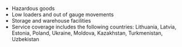 * Hazardous goods
* Low loaders and out of gauge movements
* Storage and warehouse facilities
* Service coverage includes the following countries: Lithuania, Latvia, Estonia, Poland, Ukraine, Moldova, Kazakhstan, Turkmenistan, Uzbekistan
